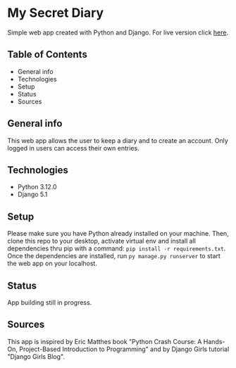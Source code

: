 # My Secret Diary
Simple web app created with Python and Django. For live version click [here](https://mysecretdiary.pythonanywhere.com/).

## Table of Contents
* General info
* Technologies
* Setup
* Status
* Sources

## General info
This web app allows the user to keep a diary and to create an account.
Only logged in users can access their own entries.

## Technologies
* Python 3.12.0
* Django 5.1
  
## Setup
Please make sure you have Python already installed on your machine.
Then, clone this repo to your desktop, activate virtual env and install all dependencies thru pip with a command: `pip install -r requirements.txt`.
Once the dependencies are installed, run `py manage.py runserver` to start the web app on your localhost.

## Status
App building still in progress.

## Sources
This app is inspired by Eric Matthes book "Python Crash Course: A Hands-On, Project-Based Introduction to Programming" and by Django Girls tutorial "Django Girls Blog".
